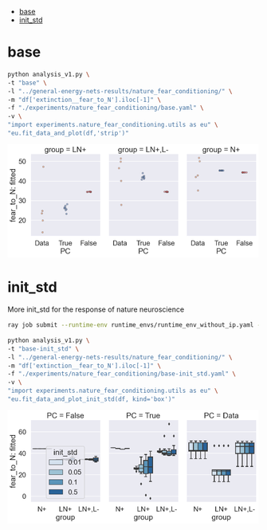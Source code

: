 - [base](#base)
- [init\_std](#init_std)

<!-- # base

```bash
# done
python main.py -c nature_fear_conditioning/base
```

```bash
# done
python analysis_v1.py \
-t "base" \
-l "../general-energy-nets-results/nature_fear_conditioning/" \
-m "df['extinction__fear_to_N'].iloc[-1]" \
-f "./experiments/nature_fear_conditioning/base.yaml" \
-g 'init_std' \
-v \
"import experiments.nature_fear_conditioning.utils as eu" \
"eu.fit_data_and_plot(df)"
```

[doc](./base.md)

```bash
# done
python analysis_v1.py \
-t "base-strip" \
-l "../general-energy-nets-results/nature_fear_conditioning/" \
-m "df['extinction__fear_to_N'].iloc[-1]" \
-f "./experiments/nature_fear_conditioning/base.yaml" \
-g 'init_std' \
-v \
"import experiments.nature_fear_conditioning.utils as eu" \
"eu.fit_data_and_plot(df,'strip')"
```

[doc](./base-strip.md)

'init_std'__ 0.01 works and is what we need to update the paper. -->

# base

```bash
python analysis_v1.py \
-t "base" \
-l "../general-energy-nets-results/nature_fear_conditioning/" \
-m "df['extinction__fear_to_N'].iloc[-1]" \
-f "./experiments/nature_fear_conditioning/base.yaml" \
-v \
"import experiments.nature_fear_conditioning.utils as eu" \
"eu.fit_data_and_plot(df,'strip')"
```

![](./base-.png)

# init_std

More init_std for the response of nature neuroscience

```bash
ray job submit --runtime-env runtime_envs/runtime_env_without_ip.yaml --address $PSSR --  python main.py -c nature_fear_conditioning/base-init_std
```

```bash
python analysis_v1.py \
-t "base-init_std" \
-l "../general-energy-nets-results/nature_fear_conditioning/" \
-m "df['extinction__fear_to_N'].iloc[-1]" \
-f "./experiments/nature_fear_conditioning/base-init_std.yaml" \
-v \
"import experiments.nature_fear_conditioning.utils as eu" \
"eu.fit_data_and_plot_init_std(df, kind='box')"
```

![](./base-init_std-.png)

<!-- # hidden size

More hidden neurons for the response of nature neuroscience

```bash
ray job submit --runtime-env runtime_envs/runtime_env_without_ip.yaml --address $PSSR --  python main.py -c nature_fear_conditioning/base-hidden_size
```

```bash
python analysis_v1.py \
-t "base-hidden_size" \
-l "../general-energy-nets-results/nature_fear_conditioning/" \
-m "df['extinction__fear_to_N'].iloc[-1]" \
-f "./experiments/nature_fear_conditioning/base-hidden_size.yaml" \
-v \
"import experiments.nature_fear_conditioning.utils as eu" \
"eu.fit_data_and_plot_hidden_size(df,is_has_is_fc=False,kind='strip')"
```

![](./base-hidden_size-.png)

## hidden size with fully connected input to hidden and hidden to output

```bash
# pending: look at small net all search
python main.py -c nature_fear_conditioning/base-hidden_size-fc
# todo: add seed and others back to formal experiment
# todo: add hidden size back to formal experiment

# done
python analysis_v1.py \
-t "base-hidden_size-fc" \
-l "../general-energy-nets-results/nature_fear_conditioning/" \
-m "df['extinction__fear_to_N'].iloc[-1]" \
-f "./experiments/nature_fear_conditioning/base-hidden_size-fc.yaml" \
-v \
"import experiments.nature_fear_conditioning.utils as eu" \
"eu.fit_data_and_plot_hidden_size(df)"

```

![](./base-hidden_size-fc-.png) -->
